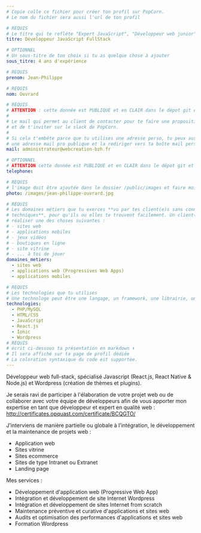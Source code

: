 ```yaml
---
# Copie colle ce fichier pour créer ton profil sur PopCorn.
# Le nom du fichier sera aussi l'url de ton profil

# REQUIS
# Le titre qui te refléte "Expert JavaScript", "Développeur web junior"
titre: Développeur JavaScript FullStack

# OPTIONNEL
# Un sous-titre de ton choix si tu as quelque chose à ajouter
sous_titre: 4 ans d'expérience

# REQUIS
prenom: Jean-Philippe

# REQUIS
nom: Ouvrard

# REQUIS
# ATTENTION : cette donnée est PUBLIQUE et en CLAIR dans le dépot git et sur le site
#
# Le mail qui permet au client de contacter pour te faire une proposition de projet
# et de t'inviter sur le slack de PopCorn.
#
# Si cela t'embête parce que tu utilises une adresse perso, tu peux aussi te créer
# une adresse mail pro publique et la rediriger vers ta boîte mail perso
mail: administrateur@webcreation-bzh.fr

# OPTIONNEL
# ATTENTION cette donnée est PUBLIQUE et en CLAIR dans le dépot git et sur le site
telephone:

# REQUIS
# l'image doit être ajoutée dans le dossier /public/images et faire moins de 100ko ! Sa hauteur affichée sur le site sera de 300px, elle s'adaptera comme elle peut au responsive avec du css.
photo: /images/jean-philippe-ouvrard.jpg

# REQUIS
# Les domaines métiers que tu exerces **vu par tes client(e)s sans connaissances
# techniques**, pour qu'ils ou elles te trouvent facilement. Un client(e) veut par exemple
# réaliser une des choses suivantes :
# - sites web
# - applications mobiles
# - jeux vidéos
# - boutiques en ligne
# - site vitrine
# - ... à toi de jouer
domaines_metiers:
  - sites web
  - applications web (Progressives Web Apps)
  - applications mobiles

# REQUIS
# Les technologies que tu utilises
# Une technologe peut être une langage, un framework, une librairie, un CMS ...
technologies:
  - PHP/MySQL
  - HTML/CSS
  - JavaScript
  - React.js
  - Ionic
  - Wordpress
# REQUIS
# écrit ci-dessous ta présentation en markdown ⬇️
# Il sera affiché sur ta page de profil dédiée
# La coloration syntaxique du code est supportée.
---
```


Développeur web full-stack, spécialisé Javascript (React.js, React Native & Node.js) et Wordpress (création de thèmes et plugins).

Je serais ravi de participer à l'élaboration de votre projet web ou de collaborer avec votre équipe de développeurs afin de vous apporter mon expertise en tant que développeur et expert en qualité web : http://certificates.opquast.com/certificate/BCQGTO/

J’interviens de manière partielle ou globale à l’intégration, le développement et la maintenance de projets web :

- Application web
- Sites vitrine
- Sites ecommerce
- Sites de type Intranet ou Extranet
- Landing page

Mes services :

- Développement d'application web (Progressive Web App)
- Intégration et développement de site Internet Wordpress
- Intégration et développement de sites Internet from scratch
- Maintenance préventive et curative d'applications et sites web
- Audits et optimisation des performances d'applications et sites web
- Formation Wordpress
